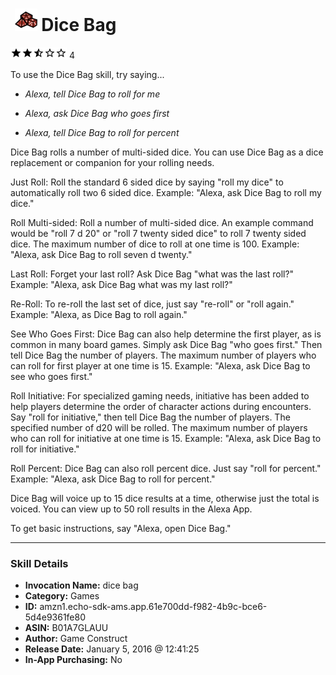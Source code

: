 # &nbsp;<img src="skill_icon" alt="Dice Bag icon" width="36"> Dice Bag
![2.8 stars](../../images/ic_star_black_18dp_1x.png)![2.8 stars](../../images/ic_star_black_18dp_1x.png)![2.8 stars](../../images/ic_star_half_black_18dp_1x.png)![2.8 stars](../../images/ic_star_border_black_18dp_1x.png)![2.8 stars](../../images/ic_star_border_black_18dp_1x.png) 4

To use the Dice Bag skill, try saying...

* *Alexa, tell Dice Bag to roll for me*

* *Alexa, ask Dice Bag who goes first*

* *Alexa, tell Dice Bag to roll for percent*

Dice Bag rolls a number of multi-sided dice.  You can use Dice Bag as a dice replacement or companion for your rolling needs.

Just Roll: Roll the standard 6 sided dice by saying "roll my dice" to automatically roll two 6 sided dice.  Example: "Alexa, ask Dice Bag to roll my dice."

Roll Multi-sided: Roll a number of multi-sided dice.  An example command would be "roll 7 d 20" or "roll 7 twenty sided dice" to roll 7 twenty sided dice.  The maximum number of dice to roll at one time is 100.  Example: "Alexa, ask Dice Bag to roll seven d twenty."

Last Roll: Forget your last roll?  Ask Dice Bag "what was the last roll?"  Example: "Alexa, ask Dice Bag what was my last roll?"

Re-Roll: To re-roll the last set of dice, just say "re-roll" or "roll again."  Example: "Alexa, as Dice Bag to roll again."

See Who Goes First: Dice Bag can also help determine the first player, as is common in many board games.  Simply ask Dice Bag "who goes first."  Then tell Dice Bag the number of players.  The maximum number of players who can roll for first player at one time is 15.  Example: "Alexa, ask Dice Bag to see who goes first."

Roll Initiative: For specialized gaming needs, initiative has been added to help players determine the order of character actions during encounters.  Say "roll for initiative," then tell Dice Bag the number of players.  The specified number of d20 will be rolled.  The maximum number of players who can roll for initiative at one time is 15.  Example: "Alexa, ask Dice Bag to roll for initiative."

Roll Percent: Dice Bag can also roll percent dice.  Just say "roll for percent."  Example: "Alexa, ask Dice Bag to roll for percent."

Dice Bag will voice up to 15 dice results at a time, otherwise just the total is voiced.  You can view up to 50 roll results in the Alexa App.

To get basic instructions, say "Alexa, open Dice Bag."

***

### Skill Details

* **Invocation Name:** dice bag
* **Category:** Games
* **ID:** amzn1.echo-sdk-ams.app.61e700dd-f982-4b9c-bce6-5d4e9361fe80
* **ASIN:** B01A7GLAUU
* **Author:** Game Construct
* **Release Date:** January 5, 2016 @ 12:41:25
* **In-App Purchasing:** No
